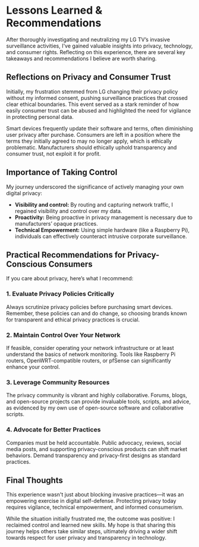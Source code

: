 # Lessons Learned & Recommendations

After thoroughly investigating and neutralizing my LG TV’s invasive surveillance activities, I've gained valuable insights into privacy, technology, and consumer rights. Reflecting on this experience, there are several key takeaways and recommendations I believe are worth sharing.

## Reflections on Privacy and Consumer Trust

Initially, my frustration stemmed from LG changing their privacy policy without my informed consent, pushing surveillance practices that crossed clear ethical boundaries. This event served as a stark reminder of how easily consumer trust can be abused and highlighted the need for vigilance in protecting personal data.

Smart devices frequently update their software and terms, often diminishing user privacy after purchase. Consumers are left in a position where the terms they initially agreed to may no longer apply, which is ethically problematic. Manufacturers should ethically uphold transparency and consumer trust, not exploit it for profit.

## Importance of Taking Control

My journey underscored the significance of actively managing your own digital privacy:

- **Visibility and control:** By routing and capturing network traffic, I regained visibility and control over my data.
- **Proactivity:** Being proactive in privacy management is necessary due to manufacturers’ opaque practices.
- **Technical Empowerment:** Using simple hardware (like a Raspberry Pi), individuals can effectively counteract intrusive corporate surveillance.

## Practical Recommendations for Privacy-Conscious Consumers

If you care about privacy, here’s what I recommend:

### 1. Evaluate Privacy Policies Critically
Always scrutinize privacy policies before purchasing smart devices. Remember, these policies can and do change, so choosing brands known for transparent and ethical privacy practices is crucial.

### 2. Maintain Control Over Your Network
If feasible, consider operating your network infrastructure or at least understand the basics of network monitoring. Tools like Raspberry Pi routers, OpenWRT-compatible routers, or pfSense can significantly enhance your control.

### 3. Leverage Community Resources
The privacy community is vibrant and highly collaborative. Forums, blogs, and open-source projects can provide invaluable tools, scripts, and advice, as evidenced by my own use of open-source software and collaborative scripts.

### 4. Advocate for Better Practices
Companies must be held accountable. Public advocacy, reviews, social media posts, and supporting privacy-conscious products can shift market behaviors. Demand transparency and privacy-first designs as standard practices.

## Final Thoughts

This experience wasn't just about blocking invasive practices—it was an empowering exercise in digital self-defense. Protecting privacy today requires vigilance, technical empowerment, and informed consumerism.

While the situation initially frustrated me, the outcome was positive: I reclaimed control and learned new skills. My hope is that sharing this journey helps others take similar steps, ultimately driving a wider shift towards respect for user privacy and transparency in technology.


